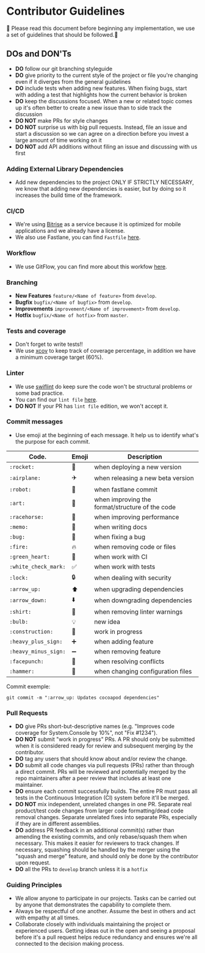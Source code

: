 # Contributor Guidelines

:honeybee: Please read this document before beginning any implementation, we use a set of guidelines that should be followed.:honeybee:

## DOs and DON'Ts

- **DO** follow our git branching styleguide
- **DO** give priority to the current style of the project or file you&#39;re changing even if it diverges from the general guidelines
- **DO** include tests when adding new features. When fixing bugs, start with adding a test that highlights how the current behavior is broken
- **DO** keep the discussions focused. When a new or related topic comes up it&#39;s often better to create a new issue than to side track the discussion
- **DO NOT** make PRs for style changes
- **DO NOT** surprise us with big pull requests. Instead, file an issue and start a discussion so we can agree on a direction before you invest a large amount of time working on it
- **DO NOT** add API additions without filing an issue and discussing with us first

### Adding External Library Dependencies

- Add new dependencies to the project ONLY IF STRICTLY NECESSARY, we know that adding new dependencies is easier, but by doing so it increases the build time of the framework.

### CI/CD

- We're using [Bitrise](http://bitrise.io) as a service because it is optimized for mobile applications and we already have a license.
- We also use Fastlane, you can find `Fastfile` [here](https://github.com/stone-payments/emerald-components-ios/blob/master/fastlane/Fastfile).

### Workflow

- We use GitFlow, you can find more about this workfow [here](http://nvie.com/posts/a-successful-git-branching-model/).

### Branching
-  **New Features** `feature/<Name of feature>` from `develop`.
-  **Bugfix** `bugfix/<Name of bugfix>` from `develop`.
-  **Improvements** `improvement/<Name of improvement>` from `develop`.
-  **Hotfix** `bugfix/<Name of hotfix>` from `master`.

### Tests and coverage

- Don't forget to write tests!!
- We use [xcov](https://github.com/nakiostudio/xcov) to keep track of coverage percentage, in addition we have a minimum coverage target (60%).

### Linter

- We use [swiflint](https://github.com/realm/SwiftLint) do keep sure the code won't be structural problems or some bad practice.
- You can find our `lint file` [here](https://github.com/stone-payments/emerald-components-ios/blob/master/.swiftlint-ci.yml).
- **DO NOT** If your PR has `lint file` edition, we won't accept it.

### Commit messages 

- Use emoji at the beginning of each message. It help us to identify what's the purpose for each commit.

| Code.                 | Emoji               | Description                                     |
|-----------------------|---------------------|-------------------------------------------------|
| `:rocket:`            | :rocket:            | when deploying a new version					|
| `:airplane:`          | :airplane:          | when releasing a new beta version				|
| `:robot:`             | :robot:             | when fastlane commit							|
| `:art:`               | :art:               | when improving the format/structure of the code |
| `:racehorse:`         | :racehorse:         | when improving performance                      |
| `:memo:`              | :memo:              | when writing docs                               |
| `:bug:`               | :bug:               | when fixing a bug                               |
| `:fire:`              | :fire:              | when removing code or files                     |
| `:green_heart:`       | :green_heart:       | when work with CI                               |
| `:white_check_mark:`  | :white_check_mark:  | when work with tests                            |
| `:lock:`              | :lock:              | when dealing with security                      |
| `:arrow_up:`          | :arrow_up:          | when upgrading dependencies                     |
| `:arrow_down:`        | :arrow_down:        | when downgrading dependencies                   |
| `:shirt:`             | :shirt:             | when removing linter warnings                   |
| `:bulb:`              | :bulb:              | new idea                                        |
| `:construction:`      | :construction:      | work in progress                                |
| `:heavy_plus_sign:`   | :heavy_plus_sign:   | when adding feature                             |
| `:heavy_minus_sign:`  | :heavy_minus_sign:  | when removing feature                           |
| `:facepunch:`         | :facepunch:         | when resolving conflicts                        |
| `:hammer:`            | :hammer:            | when changing configuration files               |


Commit exemple:
```
git commit -m ":arrow_up: Updates cocoapod dependencies"
```

### Pull Requests

- **DO** give PRs short-but-descriptive names (e.g. &quot;Improves code coverage for System.Console by 10%&quot;, not &quot;Fix #1234&quot;).
- **DO NOT** submit &quot;work in progress&quot; PRs. A PR should only be submitted when it is considered ready for review and subsequent merging by the contributor.
- **DO** tag any users that should know about and/or review the change.
- **DO** submit all code changes via pull requests (PRs) rather than through a direct commit. PRs will be reviewed and potentially merged by the repo maintainers after a peer review that includes at least one maintainer.
- **DO** ensure each commit successfully builds. The entire PR must pass all tests in the Continuous Integration (CI) system before it&#39;ll be merged.
- **DO NOT** mix independent, unrelated changes in one PR. Separate real product/test code changes from larger code formatting/dead code removal changes. Separate unrelated fixes into separate PRs, especially if they are in different assemblies.
- **DO** address PR feedback in an additional commit(s) rather than amending the existing commits, and only rebase/squash them when necessary. This makes it easier for reviewers to track changes. If necessary, squashing should be handled by the merger using the &quot;squash and merge&quot; feature, and should only be done by the contributor upon request.
- **DO** all the PRs to `develop` branch unless it is a `hotfix`

### Guiding Principles

- We allow anyone to participate in our projects. Tasks can be carried out by anyone that demonstrates the capability to complete them.
- Always be respectful of one another. Assume the best in others and act with empathy at all times.
- Collaborate closely with individuals maintaining the project or experienced users. Getting ideas out in the open and seeing a proposal before it's a pull request helps reduce redundancy and ensures we're all connected to the decision making process.
